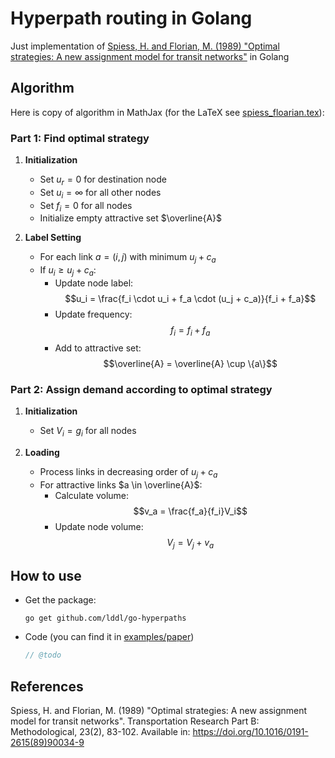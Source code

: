 # Hyperpath routing in Golang

Just implementation of [Spiess, H. and Florian, M. (1989) "Optimal strategies: A new assignment model for transit networks"](https://doi.org/10.1016/0191-2615(89)90034-9) in Golang

## Algorithm

Here is copy of algorithm in MathJax (for the LaTeX see [spiess_floarian.tex](./spiess_floarian.tex)):

### Part 1: Find optimal strategy

1. **Initialization**
   - Set $u_r = 0$ for destination node
   - Set $u_i = \infty$ for all other nodes
   - Set $f_i = 0$ for all nodes
   - Initialize empty attractive set $\overline{A}$

2. **Label Setting**
   - For each link $a = (i,j)$ with minimum $u_j + c_a$
   - If $u_i \geq u_j + c_a$:
     * Update node label: $$u_i = \frac{f_i \cdot u_i + f_a \cdot (u_j + c_a)}{f_i + f_a}$$
     * Update frequency: $$f_i = f_i + f_a$$
     * Add to attractive set: $$\overline{A} = \overline{A} \cup \{a\}$$
    
### Part 2: Assign demand according to optimal strategy

1. **Initialization**
   - Set $V_i = g_i$ for all nodes

2. **Loading**
   - Process links in decreasing order of $u_j + c_a$
   - For attractive links $a \in \overline{A}$:
     * Calculate volume: $$v_a = \frac{f_a}{f_i}V_i$$
     * Update node volume: $$V_j = V_j + v_a$$


## How to use

* Get the package:
   ```shell
   go get github.com/lddl/go-hyperpaths
   ```

* Code (you can find it in [examples/paper](./examples/paper))
   ```go
   // @todo
   ```

## References
Spiess, H. and Florian, M. (1989) "Optimal strategies: A new assignment model for transit networks". Transportation Research Part B: Methodological, 23(2), 83-102. Available in: https://doi.org/10.1016/0191-2615(89)90034-9